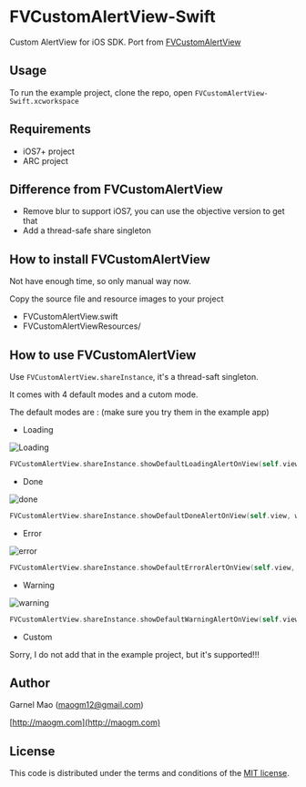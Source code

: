 # FVCustomAlertView-Swift

Custom AlertView for iOS SDK. Port from [FVCustomAlertView](https://github.com/thegameg/FVCustomAlertView)

## Usage

To run the example project, clone the repo, open `FVCustomAlertView-Swift.xcworkspace`

## Requirements

* iOS7+ project
* ARC project

## Difference from FVCustomAlertView

* Remove blur to support iOS7, you can use the objective version to get that
* Add a thread-safe share singleton

## How to install FVCustomAlertView

Not have enough time, so only manual way now.

Copy the source file and resource images to your project

* FVCustomAlertView.swift
* FVCustomAlertViewResources/

## How to use FVCustomAlertView

Use `FVCustomAlertView.shareInstance`, it's a thread-saft singleton.

It comes with 4 default modes and a cutom mode.

The default modes are : (make sure you try them in the example app)

* Loading

![Loading](./Screenshots/loading.png)

```swift
FVCustomAlertView.shareInstance.showDefaultLoadingAlertOnView(self.view, withTitle: "Loading...")
```

* Done

![done](./Screenshots/done.png)

```swift
FVCustomAlertView.shareInstance.showDefaultDoneAlertOnView(self.view, withTitle: "Done")
```

* Error

![error](./Screenshots/error.png)

```swift
FVCustomAlertView.shareInstance.showDefaultErrorAlertOnView(self.view, withTitle: "Error")
```

* Warning

![warning](./Screenshots/warning.png)

```swift
FVCustomAlertView.shareInstance.showDefaultWarningAlertOnView(self.view, withTitle: "Be careful")
```

* Custom


Sorry, I do not add that in the example project, but it's supported!!!

## Author

Garnel Mao (maogm12@gmail.com)

[http://maogm.com](http://maogm.com)

## License

This code is distributed under the terms and conditions of the [MIT license](LICENSE).
